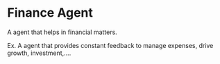 # Finance Agent 

A agent that helps in financial matters.

Ex. A agent that provides constant feedback to manage expenses, drive growth, investment,....